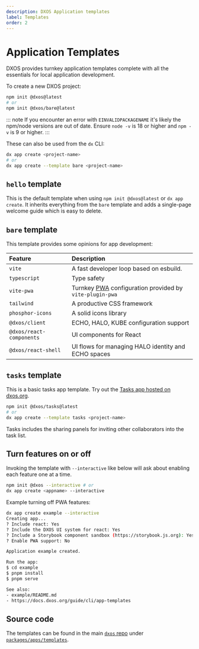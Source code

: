 ```yaml
---
description: DXOS Application templates
label: Templates
order: 2
---
```


# Application Templates

DXOS provides turnkey application templates complete with all the essentials for local application development.

To create a new DXOS project:

```bash
npm init @dxos@latest
# or
npm init @dxos/bare@latest
```

::: note
If you encounter an error with `EINVALIDPACKAGENAME` it's likely the npm/node versions are out of date. Ensure `node -v` is 18 or higher and `npm -v` is 9 or higher.
:::

These can also be used from the `dx` CLI:

```bash
dx app create <project-name>
# or
dx app create --template bare <project-name>
```

## `hello` template

This is the default template when using `npm init @dxos@latest` or `dx app create`. It inherits everything from the `bare` template and adds a single-page welcome guide which is easy to delete.

## `bare` template

This template provides some opinions for app development:

| Feature                  | Description                                                                |
| :----------------------- | :------------------------------------------------------------------------- |
| `vite`                   | A fast developer loop based on esbuild.                                    |
| `typescript`             | Type safety                                                                |
| `vite-pwa`               | Turnkey [PWA](../glossary#PWA) configuration provided by `vite-plugin-pwa` |
| `tailwind`               | A productive CSS framework                                                 |
| `phosphor-icons`         | A solid icons library                                                      |
| `@dxos/client`           | ECHO, HALO, KUBE configuration support                                     |
| `@dxos/react-components` | UI components for React                                                    |
| `@dxos/react-shell`      | UI flows for managing HALO identity and ECHO spaces                        |

## `tasks` template

This is a basic tasks app template. Try out the [Tasks app hosted on dxos.org](https://tasks.dxos.org).

```bash
npm init @dxos/tasks@latest
# or
dx app create --template tasks <project-name>
```

Tasks includes the sharing panels for inviting other collaborators into the task list.

## Turn features on or off

Invoking the template with `--interactive` like below will ask about enabling each feature one at a time.

```bash
npm init @dxos --interactive # or
dx app create <appname> --interactive
```

Example turning off PWA features:

```bash
dx app create example --interactive
Creating app...
? Include react: Yes
? Include the DXOS UI system for react: Yes
? Include a Storybook component sandbox (https://storybook.js.org): Yes
? Enable PWA support: No

Application example created.

Run the app:
$ cd example
$ pnpm install
$ pnpm serve

See also:
- example/README.md
- https://docs.dxos.org/guide/cli/app-templates
```

## Source code

The templates can be found in the main [`dxos` repo](https://github.com/dxos/dxos) under [`packages/apps/templates`](https://github.com/dxos/dxos/tree/main/packages/apps/templates).
